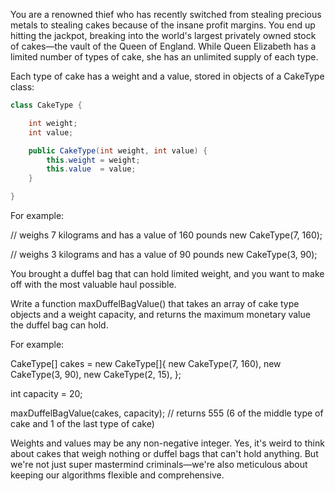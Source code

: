 You are a renowned thief who has recently switched from stealing precious metals to stealing cakes
because of the insane profit margins. You end up hitting the jackpot, breaking into the world's
largest privately owned stock of cakes—the vault of the Queen of England. While Queen Elizabeth has
a limited number of types of cake, she has an unlimited supply of each type.

Each type of cake has a weight and a value, stored in objects of a CakeType class:

```Java
class CakeType {

    int weight;
    int value;

    public CakeType(int weight, int value) {
        this.weight = weight;
        this.value  = value;
    }

}
```

For example:

// weighs 7 kilograms and has a value of 160 pounds new CakeType(7, 160);

// weighs 3 kilograms and has a value of 90 pounds new CakeType(3, 90);

You brought a duffel bag that can hold limited weight, and you want to make off with the most
valuable haul possible.

Write a function maxDuffelBagValue() that takes an array of cake type objects and a weight capacity,
and returns the maximum monetary value the duffel bag can hold.

For example:

CakeType[] cakes = new CakeType[]{ new CakeType(7, 160), new CakeType(3, 90), new CakeType(2, 15),
};

int capacity = 20;

maxDuffelBagValue(cakes, capacity); // returns 555 (6 of the middle type of cake and 1 of the last
type of cake)

Weights and values may be any non-negative integer. Yes, it's weird to think about cakes that weigh
nothing or duffel bags that can't hold anything. But we're not just super mastermind criminals—we're
also meticulous about keeping our algorithms flexible and comprehensive.
